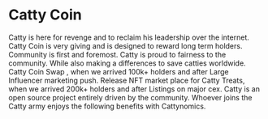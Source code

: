 # Catty Coin

Catty is here for revenge and to reclaim his leadership over the internet.
Catty Coin is very giving and is designed to reward long term holders. Community is first and foremost.
Catty is proud to fairness to the community.
While also making a differences to save catties worldwide.
Catty Coin Swap , when we arrived 100k+ holders and after Large Influencer marketing push.
Release NFT market place for Catty Treats, when we arrived 200k+ holders and after Listings on major cex.
Catty is an open source project entirely driven by the community. Whoever joins the Catty army enjoys the following benefits with Cattynomics.

